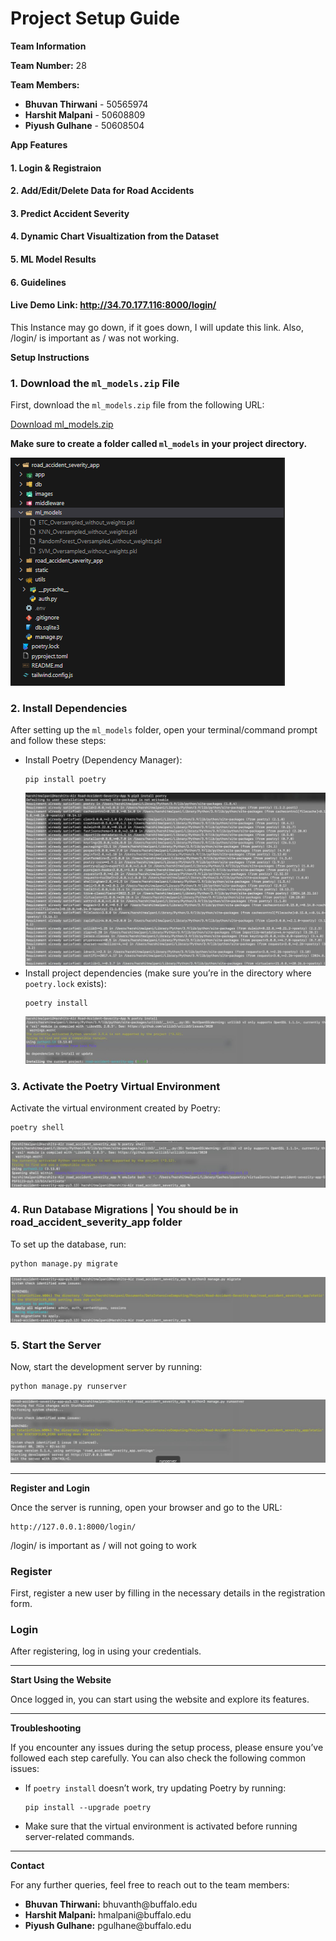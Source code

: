 # Project Setup Guide

**Team Information**
<p><strong>Team Number:</strong> 28</p>
<p><strong>Team Members:</strong></p>
<ul>
    <li><strong>Bhuvan Thirwani</strong> - 50565974</li>
    <li><strong>Harshit Malpani</strong> - 50608809</li>
    <li><strong>Piyush Gulhane</strong> - 50608504</li>
</ul>

**App Features**
<h4>1. Login & Registraion</h4>
<h4>2. Add/Edit/Delete Data for Road Accidents</h4>
<h4>3. Predict Accident Severity</h4>
<h4>4. Dynamic Chart Visualtization from the Dataset</h4>
<h4>5. ML Model Results</h4>
<h4>6. Guidelines</h4>

<h4>Live Demo Link: <a href="http://34.70.177.116:8000/login/" target="_blank">http://34.70.177.116:8000/login/</a> </h4>
<p>This Instance may go down, if it goes down, I will update this link. Also, /login/ is important as / was not working.</p>

**Setup Instructions**

<h3>1. Download the <code>ml_models.zip</code> File</h3>
<p>First, download the <code>ml_models.zip</code> file from the following URL:</p>
<p><a href="https://drive.google.com/file/d/10cMzD10C5Z5I2Zi-fZYxg8TdpM4yQV5r/view?usp=sharing" target="_blank">Download ml_models.zip</a></p>
<p><strong>Make sure to create a folder called <code>ml_models</code> in your project directory.</strong></p>
<img src="road_accident_severity_app/images/ml_models.png" alt="Step 1: Download and extract ml_models.zip">

<h3>2. Install Dependencies</h3>
<p>After setting up the <code>ml_models</code> folder, open your terminal/command prompt and follow these steps:</p>
<ul>
    <li>Install Poetry (Dependency Manager):</li>
    <pre><code>pip install poetry</code></pre>
    <img src="road_accident_severity_app/images/pip_poetry.jpg" alt="pip_poetry.jpg">
    <li>Install project dependencies (make sure you’re in the directory where <code>poetry.lock</code> exists):</li>
    <pre><code>poetry install</code></pre>
    <img src="road_accident_severity_app/images/poetry_install.jpg" alt="poetry_install.jpg">
</ul>

<h3>3. Activate the Poetry Virtual Environment</h3>
<p>Activate the virtual environment created by Poetry:</p>
<pre><code>poetry shell</code></pre>
<img src="road_accident_severity_app/images/poetry_shell.png" alt="poetry_shell.png">

<h3>4. Run Database Migrations | You should be in road_accident_severity_app folder</h3>
<p>To set up the database, run:</p>
<pre><code>python manage.py migrate</code></pre>
<img src="road_accident_severity_app/images/migrate.png" alt="migrate.png">

<h3>5. Start the Server</h3>
<p>Now, start the development server by running:</p>
<pre><code>python manage.py runserver</code></pre>
<img src="road_accident_severity_app/images/runserver.png" alt="runserver.png">
<hr>

**Register and Login**
<p>Once the server is running, open your browser and go to the URL:</p>
<pre><code>http://127.0.0.1:8000/login/</code></pre>
<p>/login/ is important as / will not going to work

<h3>Register</h3>
<p>First, register a new user by filling in the necessary details in the registration form.</p>

<h3>Login</h3>
<p>After registering, log in using your credentials.</p>

<hr>

**Start Using the Website**
<p>Once logged in, you can start using the website and explore its features.</p>

<hr>

**Troubleshooting**
<p>If you encounter any issues during the setup process, please ensure you’ve followed each step carefully. You can also check the following common issues:</p>
<ul>
    <li>If <code>poetry install</code> doesn’t work, try updating Poetry by running:</li>
    <pre><code>pip install --upgrade poetry</code></pre>
    <li>Make sure that the virtual environment is activated before running server-related commands.</li>
</ul>

<hr>

**Contact**
<p>For any further queries, feel free to reach out to the team members:</p>
<ul>
    <li><strong>Bhuvan Thirwani:</strong> bhuvanth@buffalo.edu</li>
    <li><strong>Harshit Malpani:</strong> hmalpani@buffalo.edu</li>
    <li><strong>Piyush Gulhane:</strong> pgulhane@buffalo.edu</li>
</ul>
</body>
</html>
